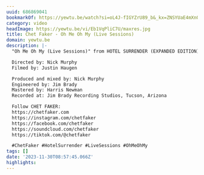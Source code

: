 ```yaml
---
uuid: 686869041
bookmarkOf: https://yewtu.be/watch?si=oL4J-fIGYZrU89_b&_kx=ZNSYUaE4mXnOEYYW_GvyYeFFKqXjaFpnCkMHemudBuY%3D.aVinKJ&v=Eb1VqPliC7U&feature=youtu.be
category: video
headImage: https://yewtu.be/vi/Eb1VqPliC7U/maxres.jpg
title: Chet Faker - Oh Me Oh My (Live Sessions)
domain: yewtu.be
description: |-
  "Oh Me Oh My (Live Sessions)" from HOTEL SURRENDER (EXPANDED EDITION); Stream it here: https://chet-fakerau.lnk.to/hseeID

  Directed by: Nick Murphy
  Filmed by: Justin Haugen

  Produced and mixed by: Nick Murphy
  Engineered by: Jim Brady
  Mastered by: Harris Newman
  Recorded at: Jim Brady Recording Studios, Tucson, Arizona

  Follow CHET FAKER:
  https://chetfaker.com
  https://instagram.com/chetfaker
  https://facebook.com/chetfaker
  https://soundcloud.com/chetfaker
  https://tiktok.com/@chetfaker

  #ChetFaker #HotelSurrender #LiveSessions #OhMeOhMy
tags: []
date: '2023-11-30T08:57:45.066Z'
highlights:
---
```




